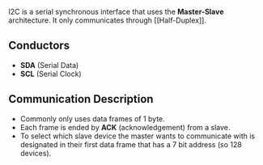 I2C is a serial synchronous interface that uses the **Master-Slave** architecture. It only communicates through [[Half-Duplex]].
## Conductors
- **SDA** (Serial Data)
- **SCL** (Serial Clock)
## Communication Description
- Commonly only uses data frames of 1 byte. 
- Each frame is ended by **ACK** (acknowledgement) from a slave.
- To select which slave device the master wants to communicate with is designated in their first data frame that has a 7 bit address (so 128 devices).